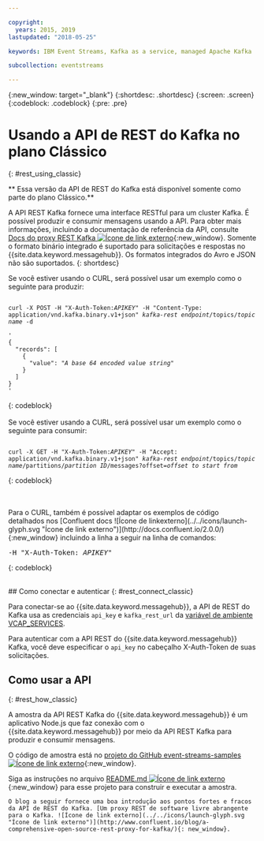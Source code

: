 ```yaml
---

copyright:
  years: 2015, 2019
lastupdated: "2018-05-25"

keywords: IBM Event Streams, Kafka as a service, managed Apache Kafka

subcollection: eventstreams

---
```


{:new_window: target="_blank"}
{:shortdesc: .shortdesc}
{:screen: .screen}
{:codeblock: .codeblock}
{:pre: .pre}

# Usando a API de REST do Kafka no plano Clássico 
{: #rest_using_classic}

** Essa versão da API de REST do Kafka está disponível somente como parte do plano Clássico.**
<br/>

A API REST Kafka fornece uma interface RESTful para um cluster Kafka. É possível produzir e consumir mensagens usando a API. Para obter mais informações, incluindo a documentação de referência da API, consulte [Docs do proxy REST Kafka ![Ícone de link externo](../../icons/launch-glyph.svg "Ícone de link externo")](https://docs.confluent.io/2.0.0/kafka-rest/docs/index.html){:new_window}. Somente o formato binário integrado é suportado para solicitações e respostas no {{site.data.keyword.messagehub}}. Os formatos integrados do Avro e JSON não são suportados.
{: shortdesc}

Se você estiver usando o CURL, será possível usar um exemplo como o seguinte para produzir:
<pre class="pre"><code>
curl -X POST -H "X-Auth-Token:<var class="keyword varname">APIKEY</var>" -H "Content-Type: application/vnd.kafka.binary.v1+json" <var class="keyword varname">kafka-rest endpoint</var>/topics/<var class="keyword varname">topic name</var> -d 

'
{
  "records": [
    {
      "value": "<var class="keyword varname">A base 64 encoded value string</var>"
    }
  ]
}
'
</code></pre>
{: codeblock}
<br/><br/> Se você estiver usando a CURL, será possível usar um exemplo como o seguinte para consumir:
<pre class="pre"><code>
curl -X GET -H "X-Auth-Token:<var class="keyword varname">APIKEY</var>" -H "Accept: application/vnd.kafka.binary.v1+json" <var class="keyword varname">kafka-rest endpoint</var>/topics/<var class="keyword varname">topic name</var>/partitions/<var class="keyword varname">partition ID</var>/messages?offset=<var class="keyword varname">offset to start from</var>
</code></pre>
{: codeblock}

<br/>
<br/>
Para o CURL, também é possível adaptar os exemplos de código detalhados nos [Confluent docs ![Ícone de linkexterno](../../icons/launch-glyph.svg "Ícone de link externo")](http://docs.confluent.io/2.0.0/){:new_window} incluindo a linha a seguir na linha de comandos:

<pre class="pre">-H "X-Auth-Token: <var class="keyword varname">APIKEY</var>"</pre>
{: codeblock}

<br/>
## Como conectar e autenticar
{: #rest_connect_classic}

<!-- info was in eventstreams066.md -->

Para conectar-se ao {{site.data.keyword.messagehub}}, a API de REST do Kafka usa as
credenciais <code>api_key</code> e <code>kafka_rest_url</code> da
[variável de ambiente VCAP_SERVICES](/docs/services/EventStreams?topic=eventstreams-connecting#connect_classic_cf).

Para autenticar com a API REST do {{site.data.keyword.messagehub}} Kafka, você
                deve especificar o <code>api_key</code> no cabeçalho X-Auth-Token de suas
                solicitações.


## Como usar a API
{: #rest_how_classic}

<!-- info was in eventstreams097.md -->

A amostra da API REST Kafka do {{site.data.keyword.messagehub}} é um aplicativo Node.js
que faz conexão com o {{site.data.keyword.messagehub}} por meio da API REST Kafka para produzir e
consumir mensagens.

O código de amostra está no [projeto do GitHub event-streams-samples ![Ícone de link externo](../../icons/launch-glyph.svg "Ícone de link externo")](https://github.com/ibm-messaging/event-streams-samples/tree/master/kafka-nodejs-console-sample){:new_window}.

Siga as instruções no arquivo [README.md ![Ícone de link externo](../../icons/launch-glyph.svg "Ícone de link externo")](https://github.com/ibm-messaging/event-streams-samples/tree/master/kafka-nodejs-console-sample){:new_window} para esse projeto para construir e executar a amostra.

	O blog a seguir fornece uma boa introdução aos pontos fortes e fracos da API de REST do Kafka. [Um proxy REST de software livre abrangente para o Kafka. ![Ícone de link externo](../../icons/launch-glyph.svg "Ícone de link externo")](http://www.confluent.io/blog/a-comprehensive-open-source-rest-proxy-for-kafka/){: new_window}.








